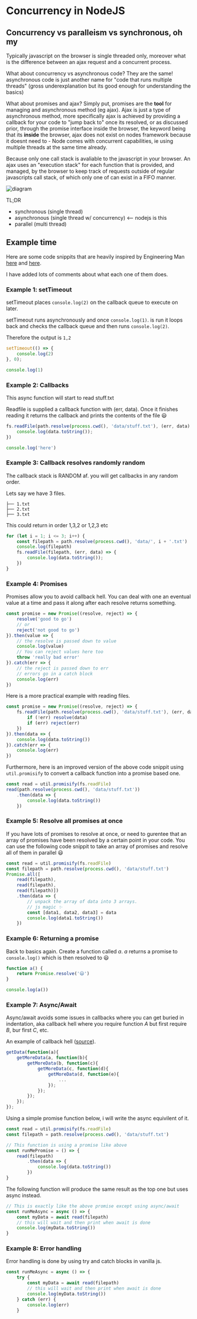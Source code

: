 # Concurrency in NodeJS

## Concurrency vs paralleism vs synchronous, oh my

Typically javascript on the browser is single threaded only, moreover what is the difference between an ajax request and a concurrent process.

What about concurrency vs asynchronous code? They are the same!
asynchronous code is just another name for "code that runs multiple threads" (gross underexplanation but its good enough for understanding the basics)

What about promises and ajax? Simply put, promises are the **tool** for managing and asynchronous method (eg ajax). Ajax is just a type of asynchronous method, more specifically ajax is achieved by providing a callback for your code to "jump back to" once its resolved, or as discussed prior, through the promise interface inside the browser, the keyword being that its **inside** the browser, ajax does not exist on nodes framework because it doesnt need to - Node comes with concurrent capabilities, ie using multiple threads at the same time already.

Because only one call stack is avaliable to the javascript in your browser. An ajax uses an "execution stack" for each function that is provided, and managed, by the browser to keep track of requests outside of regular javascripts call stack, of which only one of can exist in a FIFO manner.

![diagram](/media/Concurrency.png)

TL;DR

* synchronous (single thread)
* asynchronous (single thread w/ concurrency) <-- nodejs is this
* parallel (multi thread)

## Example time

Here are some code snippits that are heavily inspired by Engineering Man [here](https://www.youtube.com/watch?v=Kizk3a6UTPc) and [here](https://www.youtube.com/watch?v=RXN7169vBGw).

I have added lots of comments about what each one of them does.

### Example 1: setTimeout

setTimeout places `console.log(2)` on the callback queue to execute on later.

setTimeout runs asynchronously and once `console.log(1)`. is run it loops back and checks the callback queue and then runs `console.log(2)`.

Therefore the output is `1,2`

```javascript
setTimeout(() => {
    console.log(2)
}, 0);

console.log(1)
```

### Example 2: Callbacks

This async function will start to read stuff.txt

Readfile is supplied a callback function with (err, data). Once it finishes reading it returns the callback and prints the contents of the file 😃

```javascript
fs.readFile(path.resolve(process.cwd(), 'data/stuff.txt'), (err, data) => {
    console.log(data.toString());
})

console.log('here')
```

### Example 3: Callback resolves randomly random

The callback stack is RANDOM af. you will get callbacks in any random order.

Lets say we have 3 files.

```none
├── 1.txt
├── 2.txt
├── 3.txt
```

This could return in order 1,3,2 or 1,2,3 etc

```javascript
for (let i = 1; i <= 3; i++) {
    const filepath = path.resolve(process.cwd(), 'data/', i + '.txt')
    console.log(filepath)
    fs.readFile(filepath, (err, data) => {
        console.log(data.toString());
    })
}
```

### Example 4: Promises

Promises allow you to avoid callback hell. You can deal with one an eventual value at a time and pass it along after each resolve returns something.

```javascript
const promise = new Promise((resolve, reject) => {
    resolve('good to go')
	// or
    reject('not good to go')
}).then(value => {
    // the resolve is passed down to value
    console.log(value)
    // You can reject values here too
    throw 'really bad error'
}).catch(err => {
    // the reject is passed down to err
    // errors go in a catch block
    console.log(err)
})
```

Here is a more practical example with reading files.

```javascript
const promise = new Promise((resolve, reject) => {
    fs.readFile(path.resolve(process.cwd(), 'data/stuff.txt'), (err, data) => {
        if (!err) resolve(data)
        if (err) reject(err)
    })
}).then(data => {
    console.log(data.toString())
}).catch(err => {
    console.log(err)
})
```

Furthermore, here is an improved version of the above code snippit using `util.promisify` to convert a callback function into a promise based one.

```javascript
const read = util.promisify(fs.readFile)
read(path.resolve(process.cwd(), 'data/stuff.txt'))
    .then(data => {
        console.log(data.toString())
    })
```

### Example 5: Resolve all promises at once

If you have lots of promises to resolve at once, or need to gurentee that an array of promises have been resolved by a certain point in your code.
You can use the following code snippit to take an array of promises and resolve all of them in parallel 😃

```javascript
const read = util.promisify(fs.readFile)
const filepath = path.resolve(process.cwd(), 'data/stuff.txt')
Promise.all([
    read(filepath),
    read(filepath),
    read(filepath)])
    .then(data => {
        // unpack the array of data into 3 arrays.
        // js magic ✨
        const [data1, data2, data3] = data
        console.log(data1.toString())
    })
```

### Example 6: Returning a promise

Back to basics again. Create a function called *a*. *a* returns a promise to `console.log()` which is then resolved to 😃

```javascript
function a() {
    return Promise.resolve('😃')
}

console.log(a())
```

### Example 7: Async/Await

Async/await avoids some issues in callbacks where you can get buried in indentation, aka callback hell where you require function *A* but first require *B*, bur first *C*, etc.

An example of callback hell ([source](https://stackabuse.com/avoiding-callback-hell-in-node-js/)).

```javascript
getData(function(a){
    getMoreData(a, function(b){
        getMoreData(b, function(c){
            getMoreData(c, function(d){
	            getMoreData(d, function(e){
		            ...
		        });
	        });
        });
    });
});
```

Using a simple promise function below, i will write the async equivilent of it.

```javascript
const read = util.promisify(fs.readFile)
const filepath = path.resolve(process.cwd(), 'data/stuff.txt')

// This function is using a promise like above
const runMePromise = () => {
    read(filepath)
        .then(data => {
            console.log(data.toString())
        })
}
```

The following function will produce the same result as the top one but uses async instead.

```javascript
// This is exactly like the above promise except using async/await
const runMeAsync = async () => {
    const myData = await read(filepath)
    // this will wait and then print when await is done
    console.log(myData.toString())
}
```

### Example 8: Error handling

Error handling is done by using try and catch blocks in vanilla js.

```javascript
const runMeAsync = async () => {
    try {
        const myData = await read(filepath)
        // this will wait and then print when await is done
        console.log(myData.toString())
    } catch (err) {
        console.log(err)
    }
```
